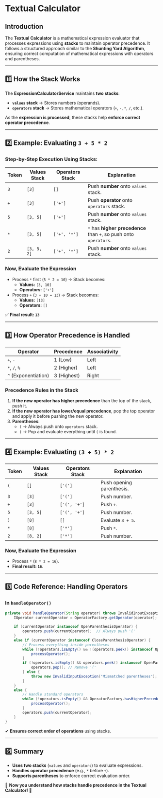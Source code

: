 # **Textual Calculator**

## **Introduction**
The **Textual Calculator** is a mathematical expression evaluator that processes expressions using **stacks** to maintain operator precedence. It follows a structured approach similar to the **Shunting Yard Algorithm**, ensuring correct computation of mathematical expressions with operators and parentheses.

---

## **1️⃣ How the Stack Works**
The **ExpressionCalculatorService** maintains **two stacks**:
- **`values` stack** → Stores numbers (operands).
- **`operators` stack** → Stores mathematical operators (`+`, `-`, `*`, `/`, etc.).

As the **expression is processed**, these stacks help **enforce correct operator precedence**.

---

## **2️⃣ Example: Evaluating `3 + 5 * 2`**
### **Step-by-Step Execution Using Stacks:**
| Token | Values Stack | Operators Stack | Explanation |
|--------|--------------|----------------|-------------|
| `3` | `[3]` | `[]` | Push **number** onto `values` stack. |
| `+` | `[3]` | `['+']` | Push **operator** onto `operators` stack. |
| `5` | `[3, 5]` | `['+']` | Push **number** onto `values` stack. |
| `*` | `[3, 5]` | `['+', '*']` | `*` has **higher precedence** than `+`, so push onto `operators`. |
| `2` | `[3, 5, 2]` | `['+', '*']` | Push **number** onto `values` stack. |

### **Now, Evaluate the Expression**
- Process `*` first (`5 * 2 = 10`) → Stack becomes:
    - **Values:** `[3, 10]`
    - **Operators:** `['+']`
- Process `+` (`3 + 10 = 13`) → Stack becomes:
    - **Values:** `[13]`
    - **Operators:** `[]`

✅ **Final result: `13`**

---

## **3️⃣ How Operator Precedence is Handled**
| Operator | Precedence | Associativity |
|----------|------------|---------------|
| `+`, `-` | 1 (Low) | Left |
| `*`, `/`, `%` | 2 (Higher) | Left |
| `^` (Exponentiation) | 3 (Highest) | Right |

### **Precedence Rules in the Stack**
1. **If the new operator has higher precedence** than the top of the stack, push it.
2. **If the new operator has lower/equal precedence**, pop the top operator and apply it before pushing the new operator.
3. **Parentheses**:
    - `(` → Always push onto `operators` stack.
    - `)` → Pop and evaluate everything until `(` is found.

---

## **4️⃣ Example: Evaluating `(3 + 5) * 2`**
| Token | Values Stack | Operators Stack | Explanation |
|--------|--------------|----------------|-------------|
| `(` | `[]` | `['(']` | Push opening parenthesis. |
| `3` | `[3]` | `['(']` | Push number. |
| `+` | `[3]` | `['(', '+']` | Push `+`. |
| `5` | `[3, 5]` | `['(', '+']` | Push number. |
| `)` | `[8]` | `[]` | Evaluate `3 + 5`. |
| `*` | `[8]` | `['*']` | Push `*`. |
| `2` | `[8, 2]` | `['*']` | Push number. |

### **Now, Evaluate the Expression**
- Process `*` (`8 * 2 = 16`).
- **Final result: `16`**.

---

## **5️⃣ Code Reference: Handling Operators**
### **In `handleOperator()`**
```java
private void handleOperator(String operator) throws InvalidInputException {
    IOperator currentOperator = OperatorFactory.getOperator(operator);
    
    if (currentOperator instanceof OpenParenthesisOperator) {
        operators.push(currentOperator);  // Always push '('
    }
    else if (currentOperator instanceof CloseParenthesisOperator) {
        // Process everything inside parentheses
        while (!operators.isEmpty() && !(operators.peek() instanceof OpenParenthesisOperator)) {
            processOperator();
        }
        if (!operators.isEmpty() && operators.peek() instanceof OpenParenthesisOperator) {
            operators.pop(); // Remove '('
        } else {
            throw new InvalidInputException("Mismatched parentheses");
        }
    }
    else {
        // Handle standard operators
        while (!operators.isEmpty() && OperatorFactory.hasHigherPrecedence(operators.peek(), currentOperator)) {
            processOperator();
        }
        operators.push(currentOperator);
    }
}
```
✔ **Ensures correct order of operations** using stacks.

---

## **6️⃣ Summary**
- **Uses two stacks** (`values` and `operators`) to evaluate expressions.
- **Handles operator precedence** (e.g., `*` before `+`).
- **Supports parentheses** to enforce correct evaluation order.

🚀 **Now you understand how stacks handle precedence in the Textual Calculator!** 🚀


